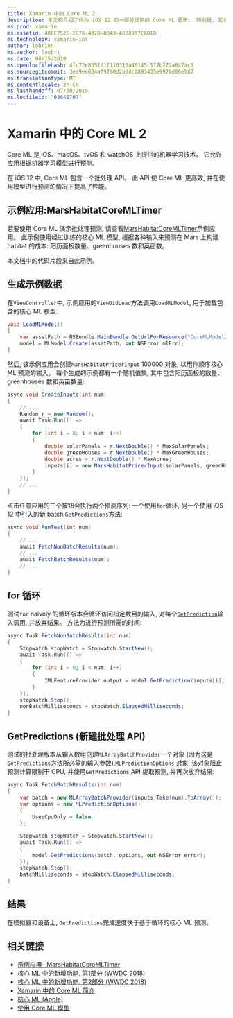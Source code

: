 ```yaml
---
title: Xamarin 中的 Core ML 2
description: 本文档介绍了作为 iOS 12 的一部分提供的 Core ML 更新。 特别是, 它会查看与新的批处理预测 API 相关的性能改进。
ms.prod: xamarin
ms.assetid: 408E752C-2C78-4B20-8B43-A6B89B7E6D1B
ms.technology: xamarin-ios
author: lobrien
ms.author: laobri
ms.date: 08/15/2018
ms.openlocfilehash: 4fc72e855101f110310a46145c577b272a647ac3
ms.sourcegitcommit: 3ea9ee034af9790d2b0dc0893435e997bd06e587
ms.translationtype: MT
ms.contentlocale: zh-CN
ms.lasthandoff: 07/30/2019
ms.locfileid: "68645707"
---
```

# <a name="core-ml-2-in-xamarinios"></a>Xamarin 中的 Core ML 2

Core ML 是 iOS、macOS、tvOS 和 watchOS 上提供的机器学习技术。 它允许应用根据机器学习模型进行预测。

在 iOS 12 中, Core ML 包含一个批处理 API。 此 API 使 Core ML 更高效, 并在使用模型进行预测的情况下提高了性能。

## <a name="sample-app-marshabitatcoremltimer"></a>示例应用:MarsHabitatCoreMLTimer

若要使用 Core ML 演示批处理预测, 请查看[MarsHabitatCoreMLTimer](https://docs.microsoft.com/samples/xamarin/ios-samples/ios12-marshabitatcoremltimer)示例应用。 此示例使用经过训练的核心 ML 模型, 根据各种输入来预测在 Mars 上构建 habitat 的成本: 阳历面板数量、greenhouses 数和英亩数。

本文档中的代码片段来自此示例。

## <a name="generate-sample-data"></a>生成示例数据

在`ViewController`中, 示例应用的`ViewDidLoad`方法调用`LoadMLModel`, 用于加载包含的核心 ML 模型:

```csharp
void LoadMLModel()
{
    var assetPath = NSBundle.MainBundle.GetUrlForResource("CoreMLModel/MarsHabitatPricer", "mlmodelc");
    model = MLModel.Create(assetPath, out NSError mlErr);
}
```

然后, 该示例应用会创建`MarsHabitatPricerInput` 100000 对象, 以用作顺序核心 ML 预测的输入。 每个生成的示例都有一个随机值集, 其中包含阳历面板的数量、greenhouses 数和英亩数量:

```csharp
async void CreateInputs(int num)
{
    // ...
    Random r = new Random();
    await Task.Run(() =>
    {
        for (int i = 0; i < num; i++)
        {
            double solarPanels = r.NextDouble() * MaxSolarPanels;
            double greenHouses = r.NextDouble() * MaxGreenHouses;
            double acres = r.NextDouble() * MaxAcres;
            inputs[i] = new MarsHabitatPricerInput(solarPanels, greenHouses, acres);
        }
    });
    // ...
}
```

点击任意应用的三个按钮会执行两个预测序列: 一个使用`for`循环, 另一个使用 iOS 12 中引入的新 batch `GetPredictions`方法:

```csharp
async void RunTest(int num)
{
    // ...
    await FetchNonBatchResults(num);
    // ...
    await FetchBatchResults(num);
    // ...
}
```

## <a name="for-loop"></a>for 循环

测试`for` naively 的循环版本会循环访问指定数目的输入, 对每个[`GetPrediction`](xref:CoreML.MLModel.GetPrediction*)输入调用, 并放弃结果。 方法为进行预测所需的时间:

```csharp
async Task FetchNonBatchResults(int num)
{
    Stopwatch stopWatch = Stopwatch.StartNew();
    await Task.Run(() =>
    {
        for (int i = 0; i < num; i++)
        {
            IMLFeatureProvider output = model.GetPrediction(inputs[i], out NSError error);
        }
    });
    stopWatch.Stop();
    nonBatchMilliseconds = stopWatch.ElapsedMilliseconds;
}
```

## <a name="getpredictions-new-batch-api"></a>GetPredictions (新建批处理 API)

测试的批处理版本从输入数组创建`MLArrayBatchProvider`一个对象 (因为这是`GetPredictions`方法所必需的输入参数),[`MLPredictionOptions`](xref:CoreML.MLPredictionOptions)
对象, 该对象阻止预测计算限制于 CPU, 并使用`GetPredictions` API 提取预测, 并再次放弃结果:

```csharp
async Task FetchBatchResults(int num)
{
    var batch = new MLArrayBatchProvider(inputs.Take(num).ToArray());
    var options = new MLPredictionOptions()
    {
        UsesCpuOnly = false
    };

    Stopwatch stopWatch = Stopwatch.StartNew();
    await Task.Run(() =>
    {
        model.GetPredictions(batch, options, out NSError error);
    });
    stopWatch.Stop();
    batchMilliseconds = stopWatch.ElapsedMilliseconds;
}
```

## <a name="results"></a>结果

在模拟器和设备上, `GetPredictions`完成速度快于基于循环的核心 ML 预测。

## <a name="related-links"></a>相关链接

- [示例应用– MarsHabitatCoreMLTimer](https://docs.microsoft.com/samples/xamarin/ios-samples/ios12-marshabitatcoremltimer)
- [核心 ML 中的新增功能, 第1部分 (WWDC 2018)](https://developer.apple.com/videos/play/wwdc2018/708/)
- [核心 ML 中的新增功能, 第2部分 (WWDC 2018)](https://developer.apple.com/videos/play/wwdc2018/709/)
- [Xamarin 中的 Core ML 简介](https://docs.microsoft.com/xamarin/ios/platform/introduction-to-ios11/coreml)
- [核心 ML (Apple)](https://developer.apple.com/documentation/coreml?language=objc)
- [使用 Core ML 模型](https://developer.apple.com/machine-learning/build-run-models/)
